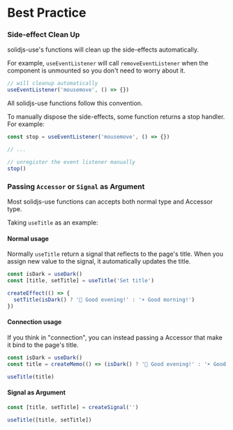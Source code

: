 # Best Practice

### Side-effect Clean Up

solidjs-use's functions will clean up the side-effects automatically.

For example, `useEventListener` will call `removeEventListener` when the component is unmounted so you don't need to worry about it.

```ts
// will cleanup automatically
useEventListener('mousemove', () => {})
```

All solidjs-use functions follow this convention.

To manually dispose the side-effects, some function returns a stop handler. For example:

```ts
const stop = useEventListener('mousemove', () => {})

// ...

// unregister the event listener manually
stop()
```

### Passing `Accessor` or `Signal` as Argument

Most solidjs-use functions can accepts both normal type and Accessor type.

Taking `useTitle` as an example:

#### Normal usage

Normally `useTitle` return a signal that reflects to the page's title. When you assign new value to the signal, it automatically updates the title.

```ts
const isDark = useDark()
const [title, setTitle] = useTitle('Set title')

createEffect(() => {
  setTitle(isDark() ? '🌙 Good evening!' : '☀️ Good morning!')
})
```

#### Connection usage

If you think in "connection", you can instead passing a Accessor that make it bind to the page's title.

```ts
const isDark = useDark()
const title = createMemo(() => (isDark() ? '🌙 Good evening!' : '☀️ Good morning!'))

useTitle(title)
```

#### Signal as Argument

```ts
const [title, setTitle] = createSignal('')

useTitle([title, setTitle])
```
